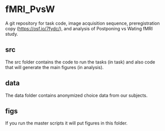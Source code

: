 # fMRI_PvsW

A git repository for task code, image acquisition sequence, preregistration copy (https://osf.io/7fydc/), and analysis of Postponing vs Wating fMRI study.

## src

The src folder contains the code to run the tasks (in task) and also code that will generate the main figures (in analysis).

## data

The data folder contains anonymized choice data from our subjects.

## figs

If you run the master scripts it will put figures in this folder.
